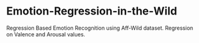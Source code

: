 # Emotion-Regression-in-the-Wild
Regression Based Emotion Recognition using Aff-Wild dataset. Regression on Valence and Arousal values.
